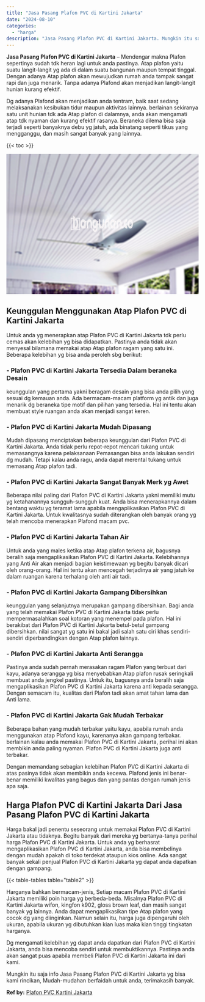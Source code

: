 ```yaml
---
title: "Jasa Pasang Plafon PVC di Kartini Jakarta"
date: "2024-08-10"
categories: 
  - "harga"
description: "Jasa Pasang Plafon PVC di Kartini Jakarta. Mungkin itu saja info Jasa Pasang Plafon PVC di Kartini Jakarta yg bisa kami rincikan, Mudah-mudahan berfaidah unt..."
---
```


**Jasa Pasang Plafon PVC di Kartini Jakarta** – Mendengar makna Plafon sepertinya sudah tdk heran lagi untuk anda pastinya. Atap plafon yaitu suatu langit-langit yg ada di dalam suatu bangunan maupun tempat tinggal. Dengan adanya Atap plafon akan mewujudkan rumah anda tampak sangat rapi dan juga menarik. Tanpa adanya Plafond akan menjadikan langit-langit hunian kurang efektif.

Dg adanya Plafond akan menjadikan anda tentram, baik saat sedang melaksanakan kesibukan tidur maupun aktivitas lainnya. berlainan sekiranya satu unit hunian tdk ada Atap plafon di dalamnya, anda akan mengamati atap tdk nyaman dan kurang efektif rasanya. Beraneka dilema bisa saja terjadi seperti banyaknya debu yg jatuh, ada binatang seperti tikus yang mengganggu, dan masih sangat banyak yang lainnya.

{{< toc >}}

![Jasa Pasang Plafon PVC di Kartini Jakarta](/images/flafond-pvc-murah30.png)

## Keunggulan Menggunakan Atap Plafon PVC di Kartini Jakarta

Untuk anda yg menerapkan atap Plafon PVC di Kartini Jakarta tdk perlu cemas akan kelebihan yg bisa didapatkan. Pastinya anda tidak akan menyesal bilamana memakai atap Atap plafon ragam yang satu ini. Beberapa kelebihan yg bisa anda peroleh sbg berikut:

### \- Plafon PVC di Kartini Jakarta Tersedia Dalam beraneka Desain

keunggulan yang pertama yakni beragam desain yang bisa anda pilih yang sesuai dg kemauan anda. Ada bermacam-macam platform yg antik dan juga menarik dg beraneka tipe motif dan pilihan yang tersedia. Hal ini tentu akan membuat style ruangan anda akan menjadi sangat keren.

### \- Plafon PVC di Kartini Jakarta Mudah Dipasang

Mudah dipasang menciptakan beberapa keunggulan dari Plafon PVC di Kartini Jakarta. Anda tidak perlu repot-repot mencari tukang untuk memasangnya karena pelaksanaan Pemasangan bisa anda lakukan sendiri dg mudah. Tetapi kalau anda ragu, anda dapat merental tukang untuk memasang Atap plafon tadi.

### \- Plafon PVC di Kartini Jakarta Sangat Banyak Merk yg Awet

Beberapa nilai paling dari Plafon PVC di Kartini Jakarta yakni memiliki mutu yg ketahanannya sungguh-sungguh kuat. Anda bisa menerapkannya dalam bentang waktu yg teramat lama apabila mengaplikasikan Plafon PVC di Kartini Jakarta. Untuk kwalitasnya sudah diterangkan oleh banyak orang yg telah mencoba menerapkan Plafond macam pvc.

### \- Plafon PVC di Kartini Jakarta Tahan Air

Untuk anda yang males ketika atap Atap plafon terkena air, bagusnya beralih saja mengaplikasikan Plafon PVC di Kartini Jakarta. Kelebihannya yang Anti Air akan menjadi bagian keistimewaan yg begitu banyak dicari oleh orang-orang. Hal ini tentu akan mencegah terjadinya air yang jatuh ke dalam ruangan karena terhalang oleh anti air tadi.

### \- Plafon PVC di Kartini Jakarta Gampang Dibersihkan

keunggulan yang selanjutnya merupakan gampang dibersihkan. Bagi anda yang telah memakai Plafon PVC di Kartini Jakarta tidak perlu mempermasalahkan soal kotoran yang menempel pada plafon. Hal ini berakibat dari Plafon PVC di Kartini Jakarta betul-betul gampang dibersihkan. nilai sangat yg satu ini bakal jadi salah satu ciri khas sendiri-sendiri diperbandingkan dengan Atap plafon lainnya.

### \- Plafon PVC di Kartini Jakarta Anti Serangga

Pastinya anda sudah pernah merasakan ragam Plafon yang terbuat dari kayu, adanya serangga yg bisa menyebabkan Atap plafon rusak seringkali membuat anda jengkel pastinya. Untuk itu, bagusnya anda beralih saja mengaplikasikan Plafon PVC di Kartini Jakarta karena anti kepada serangga. Dengan semacam itu, kualitas dari Plafon tadi akan amat tahan lama dan Anti lama.

### \- Plafon PVC di Kartini Jakarta Gak Mudah Terbakar

Beberapa bahan yang mudah terbakar yaitu kayu, apabila rumah anda menggunakan atap Plafond kayu, karenanya akan gampang terbakar. berlainan kalau anda memakai Plafon PVC di Kartini Jakarta, perihal ini akan membikin anda paling nyaman. Plafon PVC di Kartini Jakarta juga anti terbakar.

Dengan memandang sebagian kelebihan Plafon PVC di Kartini Jakarta di atas pasinya tidak akan membikin anda kecewa. Plafond jenis ini benar-benar memiliki kwalitas yang bagus dan yang pantas dengan rumah jenis apa saja.

## Harga Plafon PVC di Kartini Jakarta Dari Jasa Pasang Plafon PVC di Kartini Jakarta

Harga bakal jadi penentu seseorang untuk memakai Plafon PVC di Kartini Jakarta atau tidaknya. Begitu banyak dari mereka yg bertanya-tanya perihal harga Plafon PVC di Kartini Jakarta. Untuk anda yg berhasrat mengaplikasikan Plafon PVC di Kartini Jakarta, anda bisa membelinya dengan mudah apakah di toko terdekat ataupun kios online. Ada sangat banyak sekali penjual Plafon PVC di Kartini Jakarta yg dapat anda dapatkan dengan gampang.

{{< table-tables table="table2" >}}

Harganya bahkan bermacam-jenis, Setiap macam Plafon PVC di Kartini Jakarta memiliki poin harga yg berbeda-beda. Misalnya Plafon PVC di Kartini Jakarta wifon, kingfon k902, gloss brown leaf, dan masih sangat banyak yg lainnya. Anda dapat mengaplikasikan tipe Atap plafon yang cocok dg yang diinginkan. Namun selain itu, harga juga dipengaruhi oleh ukuran, apabila ukuran yg dibutuhkan kian luas maka kian tinggi tingkatan harganya.

Dg mengamati kelebihan yg dapat anda dapatkan dari Plafon PVC di Kartini Jakarta, anda bisa mencoba sendiri untuk membuktikannya. Pastinya anda akan sangat puas apabila membeli Plafon PVC di Kartini Jakarta ini dari kami.

Mungkin itu saja info Jasa Pasang Plafon PVC di Kartini Jakarta yg bisa kami rincikan, Mudah-mudahan berfaidah untuk anda, terimakasih banyak.

**Ref by:** [Plafon PVC Kartini Jakarta](https://id.wikipedia.org/wiki/Plafon)
